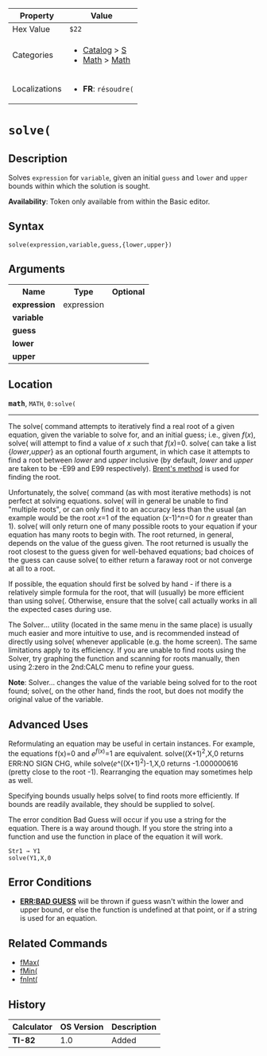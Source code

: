 | Property      | Value |
|---------------|-------|
| Hex Value     | `$22`|
| Categories    | <ul><li>[Catalog](<../categories/Catalog.md>) > [S](<../categories/Catalog.md#S>)</li><li>[Math](<../categories/Math.md>) > [Math](<../categories/Math.md#Math>)</li></ul> |
| Localizations | <ul><li><b>FR</b>: `résoudre(`</li></ul> |

# `solve(`

## Description
Solves `expression` for `variable`, given an initial `guess` and `lower` and `upper` bounds within which the solution is sought.


<b>Availability</b>: Token only available from within the Basic editor.

## Syntax
`solve(expression,variable,guess,{lower,upper})`

## Arguments
<table>
<tr><th>Name</th><th>Type</th><th>Optional</th></tr>

<tr><td><b>expression</b></td><td>expression</td><td></td></tr>

<tr><td><b>variable</b></td><td></td><td></td></tr>

<tr><td><b>guess</b></td><td></td><td></td></tr>

<tr><td><b>lower</b></td><td></td><td></td></tr>

<tr><td><b>upper</b></td><td></td><td></td></tr>

</table>

## Location
<tt><kbd><b>math</b></kbd></tt>, `MATH`, `0:solve(`
<hr>

The solve( command attempts to iteratively find a real root of a given equation, given the variable to solve for, and an initial guess; i.e., given _f_(_x_), solve( will attempt to find a value of _x_ such that _f_(_x_)=0. solve( can take a list {_lower_,_upper_} as an optional fourth argument, in which case it attempts to find a root between _lower_ and _upper_ inclusive (by default, _lower_ and _upper_ are taken to be -E99 and E99 respectively). [Brent's method](https://mathworld.wolfram.com/BrentsMethod.html) is used for finding the root.

Unfortunately, the solve( command (as with most iterative methods) is not perfect at solving equations. solve( will in general be unable to find "multiple roots", or can only find it to an accuracy less than the usual (an example would be the root _x_=1 of the equation (_x_-1)^_n_=0 for _n_ greater than 1). solve( will only return one of many possible roots to your equation if your equation has many roots to begin with. The root returned, in general, depends on the value of the guess given. The root returned is usually the root closest to the guess given for well-behaved equations; bad choices of the guess can cause solve( to either return a faraway root or not converge at all to a root.

If possible, the equation should first be solved by hand - if there is a relatively simple formula for the root, that will (usually) be more efficient than using solve(. Otherwise, ensure that the solve( call actually works in all the expected cases during use.

The Solver… utility (located in the same menu in the same place) is usually much easier and more intuitive to use, and is recommended instead of directly using solve( whenever applicable (e.g. the home screen). The same limitations apply to its efficiency. If you are unable to find roots using the Solver, try graphing the function and scanning for roots manually, then using 2:zero in the 2nd:CALC menu to refine your guess.

**Note**: Solver… changes the value of the variable being solved for to the root found; solve(, on the other hand, finds the root, but does not modify the original value of the variable.

## Advanced Uses

Reformulating an equation may be useful in certain instances. For example, the equations f(x)=0 and _e_<sup><em>f</em>(<em>x</em>)</sup>=1 are equivalent. solve((X+1)<sup>2</sup>,X,0 returns ERR:NO SIGN CHG, while solve(_e_^((X+1)<sup>2</sup>)-1,X,0 returns -1.000000616 (pretty close to the root -1). Rearranging the equation may sometimes help as well.

Specifying bounds usually helps solve( to find roots more efficiently. If bounds are readily available, they should be supplied to solve(.

The error condition Bad Guess will occur if you use a string for the equation. There is a way around though. If you store the string into a function and use the function in place of the equation it will work.

```ti-basic
Str1 → Y1
solve(Y1,X,0
```

## Error Conditions

*   **[ERR:BAD GUESS](errors#badguess)** will be thrown if guess wasn't within the lower and upper bound, or else the function is undefined at that point, or if a string is used for an equation.

## Related Commands

*   [fMax(](fMax\(.md)
*   [fMin(](fMin\(.md)
*   [fnInt(](fnInt\(.md)

## History
| Calculator | OS Version | Description |
|------------|------------|-------------|
| <b>TI-82</b> | 1.0 | Added |


